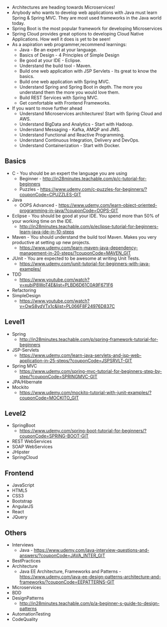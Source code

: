 - Architectures are heading towards Microservices!
- Anybody who wants to develop web applications with Java must learn Spring & Spring MVC. They are most used frameworks in the Java world today.
- Spring Boot is the most popular framework for developing Microservices
- Spring Cloud provides great options to developing Cloud Native Applications. How well it does is yet to be seen!
- As a aspiration web programmer,recommend learnings:
	- Java - Be an expert at your language.
	- Basics of Design - 4 Principles of Simple Design
	- Be good at your IDE - Eclipse.
	- Understand the build tool - Maven.
	- Build one web application with JSP Servlets - Its great to know the basics.
	- Build one web application with Spring MVC.
	- Understand Spring and Spring Boot in depth. The more you understand them the more you would love them.
	- Build REST Services with Spring MVC.
	- Get comfortable with Frontend Frameworks.
- If you want to move further ahead
	- Understand Microservices architectures! Start with Spring Cloud and AWS.
	- Understand BigData and Analytics - Start with Hadoop.
	- Understand Messaging - Kafka, AMQP and JMS.
	- Understand Functional and Reactive Programming.
	- Understand Continuous Integration, Delivery and DevOps.
	- Understand Containerization - Start with Docker.

## Basics
 - C - You should be an expert the language you are using
 	- Beginner - http://in28minutes.teachable.com/p/c-tutorial-for-beginners
 	- Puzzles - https://www.udemy.com/c-puzzles-for-beginners/?couponCode=CPUZZLES-GIT
 - Java
 	- OOPS Advanced - https://www.udemy.com/learn-object-oriented-programming-in-java/?couponCode=OOPS-GIT
 - Eclipse - You should be good at your IDE. You spend more than 50% of your working time on the IDE.
 	- http://in28minutes.teachable.com/p/eclipse-tutorial-for-beginners-learn-java-ide-in-10-steps
 - Maven - You should understand the build tool Maven. Makes you very productive at setting up new projects.
 	- https://www.udemy.com/learn-maven-java-dependency-management-in-20-steps/?couponCode=MAVEN_GIT
 - JUnit - You are expected to be awesome at writing Unit Tests.
 	- https://www.udemy.com/junit-tutorial-for-beginners-with-java-examples/
 - TDD
 	- https://www.youtube.com/watch?v=xubiP8WoT4E&list=PLBD6D61C0A9F671F6
 - Refactoring
 - SimpleDesign
 	- https://www.youtube.com/watch?v=OwS8ydVTx1c&list=PL066F8F24976D837C

## Level1
 - Spring
 	- http://in28minutes.teachable.com/p/spring-framework-tutorial-for-beginners
 - JSP-Servlets
 	- https://www.udemy.com/learn-java-servlets-and-jsp-web-application-in-25-steps/?couponCode=JSPSRVLT-GIT
 - Spring MVC
 	- https://www.udemy.com/spring-mvc-tutorial-for-beginners-step-by-step/?couponCode=SPRINGMVC-GIT
 - JPA/Hibernate
 - Mockito
 	- https://www.udemy.com/mockito-tutorial-with-junit-examples/?couponCode=MOCKITO_GIT

## Level2
 - SpringBoot
 	- https://www.udemy.com/spring-boot-tutorial-for-beginners/?couponCode=SPRING-BOOT-GIT
 - REST WebServices
 - SOAP WebServices
 - JHipster
 - SpringCloud

## Frontend
 - JavaScript
 - HTML5
 - CSS3
 - Bootstrap
 - AngularJS
 - React
 - JQuery

## Others
 - Interviews
 	- Java - https://www.udemy.com/java-interview-questions-and-answers/?couponCode=JAVA_INTER_GIT
 - BestPractices
 - Architecture
 	- Java EE Architecture, Frameworks and Patterns - https://www.udemy.com/java-ee-design-patterns-architecture-and-frameworks/?couponCode=EEPATTERNS-GIT
 - Microservices
 - BDD
 - DesignPatterns
 	- http://in28minutes.teachable.com/p/a-beginner-s-guide-to-design-patterns
 - AutomationTesting
 - CodeQuality
